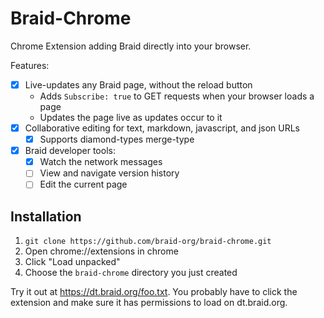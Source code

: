 # Braid-Chrome

Chrome Extension adding Braid directly into your browser.

Features:
- [x] Live-updates any Braid page, without the reload button
  - Adds `Subscribe: true` to GET requests when your browser loads a page
  - Updates the page live as updates occur to it
- [x] Collaborative editing for text, markdown, javascript, and json URLs
  - [x] Supports diamond-types merge-type
- [x] Braid developer tools:
  - [x] Watch the network messages
  - [ ] View and navigate version history
  - [ ] Edit the current page

## Installation

1. `git clone https://github.com/braid-org/braid-chrome.git`
2. Open chrome://extensions in chrome
3. Click "Load unpacked"
4. Choose the `braid-chrome` directory you just created

Try it out at https://dt.braid.org/foo.txt.  You probably have to click the
extension and make sure it has permissions to load on dt.braid.org.